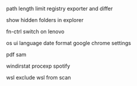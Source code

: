 path length limit
registry exporter and differ

show hidden folders in explorer

fn-ctrl switch on lenovo

os ui language
date format
google chrome settings

pdf sam

windirstat
procexp
spotify

wsl
exclude wsl from scan